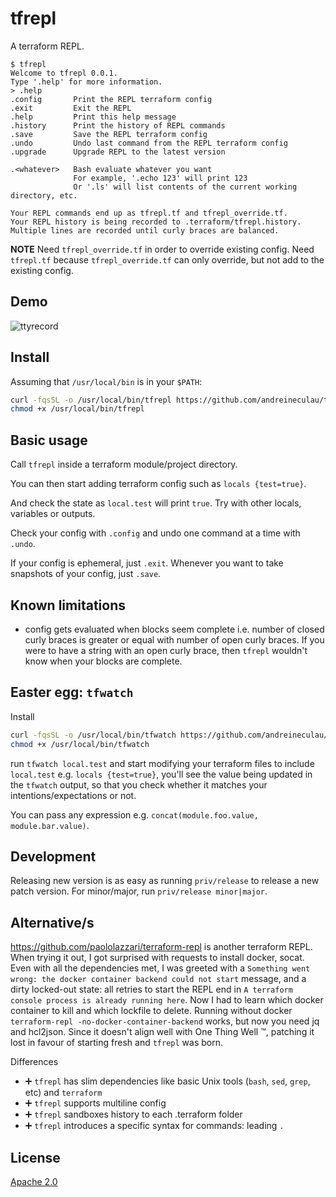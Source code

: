 # tfrepl

A terraform REPL.

```text
$ tfrepl
Welcome to tfrepl 0.0.1.
Type '.help' for more information.
> .help
.config       Print the REPL terraform config
.exit         Exit the REPL
.help         Print this help message
.history      Print the history of REPL commands
.save         Save the REPL terraform config
.undo         Undo last command from the REPL terraform config
.upgrade      Upgrade REPL to the latest version

.<whatever>   Bash evaluate whatever you want
              For example, '.echo 123' will print 123
              Or '.ls' will list contents of the current working directory, etc.

Your REPL commands end up as tfrepl.tf and tfrepl_override.tf.
Your REPL history is being recorded to .terraform/tfrepl.history.
Multiple lines are recorded until curly braces are balanced.
```

**NOTE** Need `tfrepl_override.tf` in order to override existing config.
Need `tfrepl.tf` because `tfrepl_override.tf` can only override, but not add to the existing config.

## Demo

![ttyrecord](./demo/tty.gif)

## Install

Assuming that `/usr/local/bin` is in your `$PATH`:

```bash
curl -fqsSL -o /usr/local/bin/tfrepl https://github.com/andreineculau/tfrepl/releases/latest/download/tfrepl
chmod +x /usr/local/bin/tfrepl
```

## Basic usage

Call `tfrepl` inside a terraform module/project directory.

You can then start adding terraform config such as `locals {test=true}`.

And check the state as `local.test` will print `true`. Try with other locals, variables or outputs.

Check your config with `.config` and undo one command at a time with `.undo`.

If your config is ephemeral, just `.exit`. Whenever you want to take snapshots of your config, just `.save`.

## Known limitations

* config gets evaluated when blocks seem complete
  i.e. number of closed curly braces is greater or equal with number of open curly braces.
  If you were to have a string with an open curly brace,
  then `tfrepl` wouldn't know when your blocks are complete.

## Easter egg: `tfwatch`

Install 

```bash
curl -fqsSL -o /usr/local/bin/tfwatch https://github.com/andreineculau/tfrepl/releases/latest/download/tfwatch
chmod +x /usr/local/bin/tfwatch
```

run `tfwatch local.test` and start modifying your terraform files to include `local.test` e.g. `locals {test=true}`,
you'll see the value being updated in the `tfwatch` output,
so that you check whether it matches your intentions/expectations or not.

You can pass any expression e.g. `concat(module.foo.value, module.bar.value)`.

## Development

Releasing new version is as easy as running `priv/release`
to release a new patch version. For minor/major, run `priv/release minor|major`.

## Alternative/s

https://github.com/paololazzari/terraform-repl is another terraform REPL.
When trying it out, I got surprised with requests to install docker, socat.
Even with all the dependencies met, I was greeted with a
`Something went wrong: the docker container backend could not start` message,
and a dirty locked-out state: all retries to start the REPL end in
`A terraform console process is already running here`.
Now I had to learn which docker container to kill and which lockfile to delete.
Running without docker `terraform-repl -no-docker-container-backend` works,
but now you need jq and hcl2json.
Since it doesn't align well with One Thing Well :tm:,
patching it lost in favour of starting fresh and `tfrepl` was born.

Differences
* :heavy_plus_sign: `tfrepl` has slim dependencies
  like basic Unix tools (`bash`, `sed`, `grep`, etc) and `terraform`
* :heavy_plus_sign: `tfrepl` supports multiline config
* :heavy_plus_sign: `tfrepl` sandboxes history to each .terraform folder
* :heavy_plus_sign: `tfrepl` introduces a specific syntax for commands: leading `.`

## License

[Apache 2.0](./LICENSE)
